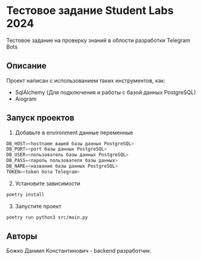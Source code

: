 # Тестовое задание Student Labs 2024
Тестовое задание на проверку знаний в облости разработки Telegram Bots

## Описание
Проект написан с использованием таких инструментов, как:
- SqlAlchemy (Для подключения и работы с базой данных PostgreSQL)
- Aiogram 

## Запуск проектов
1. Добавьте в environment данные переменные
```python
DB_HOST=<hostname вашей базы данных PostgreSQL>
DB_PORT=<port базы данных PostgreSQL>
DB_USER=<пользователь базы данных PostgreSQL>
DB_PASS=<пароль пользователя базы данных>
DB_NAME=<название базы данных PostgreSQL>
TOKEN=<token бота Telegram>
```
2. Установите зависимости
```bash
poetry install
```
3. Запустите проект
``` bash
poetry run python3 src/main.py
```

## Авторы
Божко Даниил Константинович - backend разработчик.
